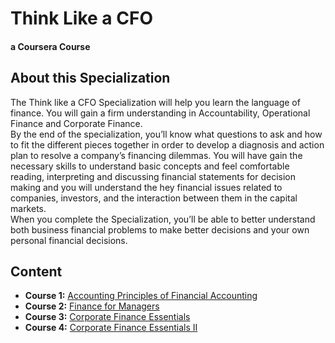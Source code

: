 # Think Like a CFO
#### a Coursera Course

## About this Specialization
The Think like a CFO Specialization will help you learn the language of finance. You will gain a firm understanding in Accountability, Operational Finance and Corporate Finance.\
By the end of the specialization, you’ll know what questions to ask and how to fit the different pieces together in order to develop a diagnosis and action plan to resolve a company’s financing dilemmas. You will have gain the necessary skills to understand basic concepts and feel comfortable reading, interpreting and discussing financial statements for decision making and you will understand the hey financial issues related to companies, investors, and the interaction between them in the capital markets.\
When you complete the Specialization, you’ll be able to better understand both business financial problems to make better decisions and your own personal financial decisions.

## Content
* **Course 1:** [Accounting Principles of Financial Accounting](./M1_Accounting_Principles_of_Financial_Accounting/README.md)
* **Course 2:** [Finance for Managers](./M2_Finance_for_Managers/README.md)
* **Course 3:** [Corporate Finance Essentials](./M3_Corporate_Finace_Essentials/README.md)
* **Course 4:** [Corporate Finance Essentials II](./M4_Corporate_Finace_Essentials_II/README.md)
